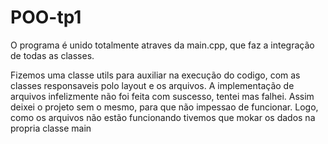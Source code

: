 # POO-tp1

O programa é unido totalmente atraves da main.cpp, que faz a integração de todas as classes.

Fizemos uma classe utils para auxiliar na execução do codigo, com as classes responsaveis polo layout e os arquivos.
A implementação  de arquivos infelizmente não foi feita com suscesso, tentei mas falhei. Assim deixei o projeto sem
o mesmo, para que não impessao de funcionar. Logo, como os arquivos não estão funcionando tivemos que mokar os dados 
na propria classe main
